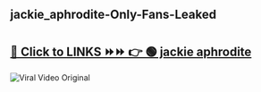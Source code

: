 
 ## jackie_aphrodite-Only-Fans-Leaked

# <h2><a href="https://clipsfans.com/jackie_aphrodite&ref=git">🔗 Click to LINKS ⏩⏩ 👉 🟢 jackie aphrodite </a></h2>

<a href="https://clipsfans.com/jackie_aphrodite&ref=git" rel="nofollow" data-target="animated-image.originalLink"><img src="https://i.ibb.co.com/xMMVF88/686577567.gif" alt="Viral Video Original" style="max-width: 100%; display: inline-block;" data-target="animated-image.originalImage"></a>
